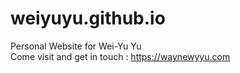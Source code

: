 # weiyuyu.github.io
Personal Website for Wei-Yu Yu <br>
Come visit and get in touch : https://waynewyyu.com
